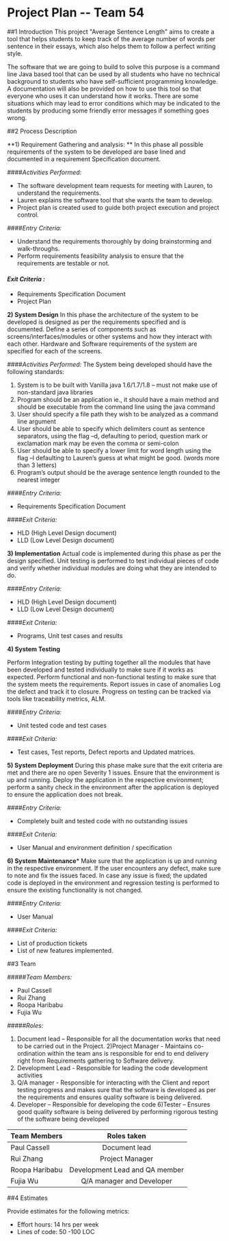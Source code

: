 # **Project Plan -- Team 54**

##1 Introduction
This project "Average Sentence Length" aims to create a tool that helps students to keep track of the average number of words per sentence in their essays, which also helps them to follow a perfect writing style.

The software that we are going to build to solve this purpose is a command line Java based tool that can be used by all students who have no technical background to students who have self-sufficient programming knowledge. A documentation will also be provided on how to use this tool so that everyone who uses it can understand how it works. There are some situations which may lead to error conditions which may be indicated to the students by producing some friendly error messages if something goes wrong.

##2 Process Description

**1) Requirement Gathering and analysis: **
In this phase all possible requirements of the system to be developed are base lined and documented in a requirement Specification document. 

####*Activities Performed:*
- The software development team requests for meeting with Lauren, to understand the requirements.
- Lauren explains the software tool that she wants the team to develop.
- Project plan is created used to guide both project execution and project control.

####*Entry Criteria:*
- Understand the requirements thoroughly by doing brainstorming and walk-throughs.
- Perform requirements feasibility analysis to ensure that the requirements are testable or not.

#### *Exit Criteria :*
- Requirements Specification Document
-  Project Plan

**2) System Design**
In this phase the architecture of the system to be developed is designed as per the requirements specified and is documented.
Define a series of components such as screens/interfaces/modules or other systems and how they interact with each other.
Hardware and Software requirements of the system are specified for each of the screens.

####*Activities Performed:*
The System being developed should have the following standards:

1) System is to be built with Vanilla java 1.6/1.7/1.8  – must not make use of non-standard java libraries
2) Program should be an application ie., it should have a main method and should be executable from the command line using the java command
3) User should specify a file path they wish to be analyzed as a command line argument
4) User should be able to specify which delimiters count as sentence separators, using the flag –d, defaulting to period, question mark or exclamation mark may be even the comma or semi-colon
5) User should be able to specify a lower limit for word length using the flag –l defaulting to Lauren’s guess at what might be good. (words more than 3 letters)
6) Program’s output should be the average sentence length rounded to the nearest integer

####*Entry Criteria:*
- Requirements Specification Document

####*Exit Criteria:*
- HLD (High Level Design document)
- LLD (Low Level Design document)

 **3) Implementation**
Actual code is implemented during this phase as per the design specified. Unit testing is performed to test individual pieces of code and verify whether individual modules are doing what they are intended to do.

####*Entry Criteria:*

- HLD (High Level Design document)
- LLD (Low Level Design document)

####*Exit Criteria:*
- Programs, Unit test cases and results

**4) System Testing**

Perform Integration testing by putting together all the modules that have been developed and tested individually to make sure if it works as expected. Perform functional and non-functional testing to make sure that the system meets the requirements. Report issues in case of anomalies Log the defect and track it to closure. Progress on testing can be tracked via tools like traceability metrics, ALM.


####*Entry Criteria:*
- Unit tested code and test cases

####*Exit Criteria:*
- Test cases, Test reports, Defect reports and Updated matrices.

**5) System Deployment**
During this phase make sure that the exit criteria are met and there are no open Severity 1 issues. Ensure that the environment is up and running. Deploy the application in the respective environment; perform a sanity check in the environment after the application is deployed to ensure the application does not break.

####*Entry Criteria:*
- Completely built and tested code with no outstanding issues

####*Exit Criteria:*
- User Manual and environment definition / specification

**6) System Maintenance***
Make sure that the application is up and running in the respective environment. If the user encounters any defect, make sure to note and fix the issues faced. In case any issue is fixed; the updated code is deployed in the environment and regression testing is performed to ensure the existing functionality is not changed. 

####*Entry Criteria:*
- User Manual

####*Exit Criteria:*
- List of production tickets
- List of new features implemented.

##3 Team

#####*Team Members:*
- Paul Cassell
- Rui Zhang
- Roopa Haribabu
- Fujia Wu

#####*Roles:*
1) Document lead – Responsible for all the documentation works that need to be carried out in the Project.
2)Project Manager - Maintains co-ordination within the team ans is responsible for end to end delivery right from Requirements gathering to Software delivery.
3) Development Lead - Responsible for leading the code development activities
4) Q/A manager - Responsible for interacting with the Client and report testing progress and makes sure that the software is developed as per the requirements and ensures quality software is being delivered.
5) Developer – Responsible for developing the code
6)Tester – Ensures good quality software is being delivered by performing rigorous testing of the software being developed


| Team Members| 	Roles taken| 
| ------------|:-------------:| 
| Paul Cassell| Document lead |
| Rui Zhang   | Project Manager|
| Roopa Haribabu| Development Lead and QA member|
| Fujia Wu      | Q/A manager and Developer|


##4 Estimates

Provide estimates for the following metrics:

- Effort hours: 14 hrs per week
- Lines of code: 50 -100 LOC